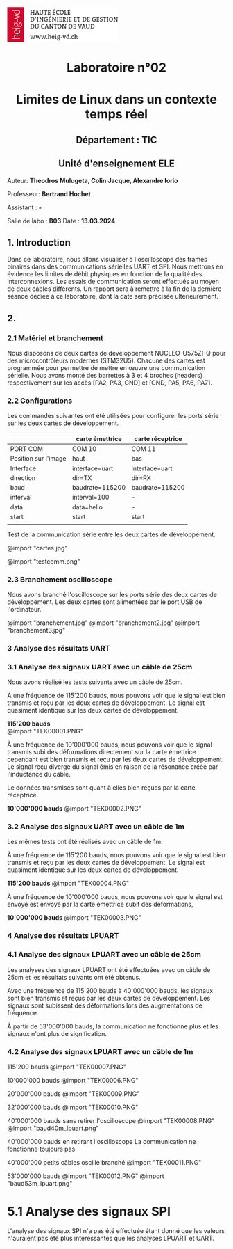 <img src="heig-vd.png" style="height:80px;">


# <center> Laboratoire n°02

# <center> Limites de Linux dans un contexte temps réel



## <center>Département : TIC

## <center>Unité d'enseignement ELE


Auteur:     **Theodros Mulugeta, Colin Jacque, Alexandre Iorio**

Professeur: **Bertrand Hochet**

Assistant : **-**

Salle de labo : **B03**
Date : **13.03.2024**

<!-- pagebreak -->

## 1. Introduction

Dans ce laboratoire, nous allons visualiser à l'oscilloscope des trames binaires dans des communications sérielles UART et SPI. Nous mettrons en évidence les limites de débit physiques en fonction de la qualité des interconnexions. Les essais de communication seront effectués au moyen de deux câbles différents. Un rapport sera à remettre à la fin de la dernière séance dédiée à ce laboratoire, dont la date sera précisée ultérieurement.

## 2.

### 2.1 Matériel et branchement

Nous disposons de deux cartes de développement NUCLEO-U575ZI-Q pour des microcontrôleurs modernes (STM32U5). Chacune des cartes est programmée pour permettre de mettre en œuvre une communication sérielle. Nous avons monté des barrettes à 3 et 4 broches (headers) respectivement sur les accès [PA2, PA3, GND] et [GND, PA5, PA6, PA7].

### 2.2 Configurations

Les commandes suivantes ont été utilisées pour configurer les ports série sur les deux cartes de développement.


|                      | carte émettrice  | carte réceptrice |
| -------------------- | --------------- | ---------------- |
| PORT COM             | COM 10          | COM 11           |
| Position sur l'image | haut            | bas              |
| Interface            | interface=uart  | interface=uart   |
| direction            | dir=TX          | dir=RX           |
| baud                 | baudrate=115200 | baudrate=115200  |
| interval             | interval=100    | -                |
| data                 | data=hello      | -                |
| start                | start           | start            |
|                      |                 |                  |

Test de la communication série entre les deux cartes de développement.

@import "cartes.jpg"



@import "testcomm.png"


### 2.3 Branchement oscilloscope    

Nous avons branché l'oscilloscope sur les ports série des deux cartes de développement. Les deux cartes sont alimentées par le port USB de l'ordinateur.

@import "branchement.jpg"
@import "branchement2.jpg"
@import "branchement3.jpg"





### 3 Analyse des résultats UART

### 3.1 Analyse des signaux UART avec un câble de 25cm

Nous avons réalisé les tests suivants avec un câble de 25cm.

À une fréquence de 115'200 bauds, nous pouvons voir que le signal est bien transmis et reçu par les deux cartes de développement. Le signal est quasiment identique sur les deux cartes de développement.

**115'200 bauds**    
@import "TEK00001.PNG"



À une fréquence de 10'000'000 bauds, nous pouvons voir que le signal transmis subi des déformations directement sur la carte émettrice cependant
 est bien transmis et reçu par les deux cartes de développement. Le signal reçu diverge du signal émis en raison de la résonance créée par l'inductance du câble.

Le données transmises sont quant à elles bien reçues par la carte réceptrice.

**10'000'000 bauds**
@import "TEK00002.PNG"



### 3.2 Analyse des signaux UART avec un câble de 1m

Les mêmes tests ont été réalisés avec un câble de 1m.

À une fréquence de 115'200 bauds, nous pouvons voir que le signal est bien transmis et reçu par les deux cartes de développement. Le signal est quasiment identique sur les deux cartes de développement.

**115'200 bauds**
@import "TEK00004.PNG"

À une fréquence de 10'000'000 bauds, nous pouvons voir que le signal est envoyé est envoyé par la carte émettrice subit des déformations, 

**10'000'000 bauds**
@import "TEK00003.PNG"


### 4 Analyse des résultats LPUART

### 4.1 Analyse des signaux LPUART avec un câble de 25cm

Les analyses des signaux LPUART ont été effectuées avec un câble de 25cm et les résultats suivants ont été obtenus.

Avec une fréquence de 115'200 bauds à 40'000'000 bauds, les signaux sont bien transmis et reçus par les deux cartes de développement. Les signaux sont subissent des déformations lors des augmentations de fréquence.

À partir de 53'000'000 bauds, la communication ne fonctionne plus et les signaux n'ont plus de signification.


### 4.2 Analyse des signaux LPUART avec un câble de 1m

115'200 bauds
@import "TEK00007.PNG"

10'000'000 bauds
@import "TEK00006.PNG"

20'000'000 bauds
@import "TEK00009.PNG"

32'000'000 bauds
@import "TEK00010.PNG"

40'000'000 bauds sans retirer l'oscilloscope
@import "TEK00008.PNG"
@import "baud40m_lpuart.png"

40'000'000 bauds en retirant l'oscilloscope
La communication ne fonctionne toujours pas


40'000'000 petits câbles oscille branché
@import "TEK00011.PNG"

53'000'000 bauds
@import "TEK00012.PNG"
@import "baud53m_lpuart.png"

# 5.1 Analyse des signaux SPI
L'analyse des signaux SPI n'a pas été effectuée étant donné que les valeurs n'auraient pas été plus intéressantes que les analyses LPUART et UART.





